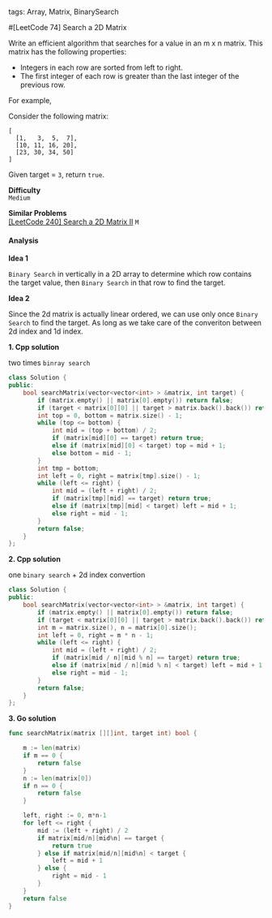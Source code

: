 tags: Array, Matrix, BinarySearch

#[LeetCode 74] Search a 2D Matrix

Write an efficient algorithm that searches for a value in an m x n matrix. This matrix has the following properties:

 * Integers in each row are sorted from left to right.  
 * The first integer of each row is greater than the last integer of the previous row.

For example,

Consider the following matrix:

    [
      [1,   3,  5,  7],
      [10, 11, 16, 20],
      [23, 30, 34, 50]
    ]

Given target = `3`, return `true`.

**Difficulty**  
`Medium`

**Similar Problems**  
[[LeetCode 240] Search a 2D Matrix II]()  `M`

#### Analysis

**Idea 1**

`Binary Search` in vertically in a 2D array to determine which row contains the target value, then `Binary Search` in that row to find the target.

**Idea 2**

Since the 2d matrix is actually linear ordered, we can use only once `Binary Search` to find the target. 
As long as we take care of the converiton between 2d index and 1d index.


**1. Cpp solution**

two times `binray search`

```cpp
class Solution {
public:
    bool searchMatrix(vector<vector<int> > &matrix, int target) {
        if (matrix.empty() || matrix[0].empty()) return false;
        if (target < matrix[0][0] || target > matrix.back().back()) return false;
        int top = 0, bottom = matrix.size() - 1;
        while (top <= bottom) {
            int mid = (top + bottom) / 2;
            if (matrix[mid][0] == target) return true;
            else if (matrix[mid][0] < target) top = mid + 1;
            else bottom = mid - 1;
        }
        int tmp = bottom;
        int left = 0, right = matrix[tmp].size() - 1;
        while (left <= right) {
            int mid = (left + right) / 2;
            if (matrix[tmp][mid] == target) return true;
            else if (matrix[tmp][mid] < target) left = mid + 1;
            else right = mid - 1;
        }
        return false;
    }
};
```

**2. Cpp solution**

one `binary search` + 2d index convertion

```cpp
class Solution {
public:
    bool searchMatrix(vector<vector<int> > &matrix, int target) {
        if (matrix.empty() || matrix[0].empty()) return false;
        if (target < matrix[0][0] || target > matrix.back().back()) return false;
        int m = matrix.size(), n = matrix[0].size();
        int left = 0, right = m * n - 1;
        while (left <= right) {
            int mid = (left + right) / 2;
            if (matrix[mid / n][mid % n] == target) return true;
            else if (matrix[mid / n][mid % n] < target) left = mid + 1;
            else right = mid - 1;
        }
        return false;
    }
};
```

**3. Go solution**

```go
func searchMatrix(matrix [][]int, target int) bool {

    m := len(matrix)
    if m == 0 {
        return false
    }
    n := len(matrix[0])
    if n == 0 {
        return false
    }

    left, right := 0, m*n-1
    for left <= right {
        mid := (left + right) / 2
        if matrix[mid/n][mid%n] == target {
            return true
        } else if matrix[mid/n][mid%n] < target {
            left = mid + 1
        } else {
            right = mid - 1
        }
    }
    return false
}
```
